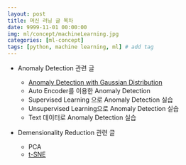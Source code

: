 ```yaml
---
layout: post
title: 머신 러닝 글 목차
date: 9999-11-01 00:00:00
img: ml/concept/machineLearning.jpg
categories: [ml-concept] 
tags: [python, machine learning, ml] # add tag
---
```


+ Anomaly Detection 관련 글
    + [Anomaly Detection with Gaussian Distribution](https://gaussian37.github.io/ml-concept-anomaly-detection/)
    + Auto Encoder를 이용한 Anomaly Detection
    + Supervised Learning 으로 Anomaly Detection 실습
    + Unsupervised Learning으로 Anomaly Detection 실습
    + Text 데이터로 Anomaly Detection 실습
    
+ Demensionality Reduction 관련 글
    + PCA
    + [t-SNE](https://gaussian37.github.io/ml-concept-t-SNE/)